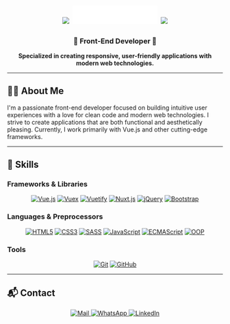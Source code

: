 <h1 align="center">
  <img src="https://media.giphy.com/media/hvRJCLFzcasrR4ia7z/giphy.gif" width="30"> 
   <img src="https://raw.githubusercontent.com/eslamibrahimhamed/images/main/result-unscreen.gif" alt="Eslam Ibrahim Hamed" width="200">
  <img src="https://media.giphy.com/media/hvRJCLFzcasrR4ia7z/giphy.gif" width="30">
</h1>


  
<h3 align="center">🚀 Front-End Developer 🚀</h3>

<p align="center">
  <strong>Specialized in creating responsive, user-friendly applications with modern web technologies.</strong>
</p>

---

## 👨‍💻 About Me

I'm a passionate front-end developer focused on building intuitive user experiences with a love for clean code and modern web technologies. I strive to create applications that are both functional and aesthetically pleasing. Currently, I work primarily with Vue.js and other cutting-edge frameworks.

---

## 🚀 Skills

### Frameworks & Libraries
<div align="center">
  <a href="https://vuejs.org/" target="_blank"><img src="https://img.shields.io/badge/Vue.js-35495E?logo=vue.js&logoColor=4FC08D" alt="Vue.js" /></a>
  <a href="https://vuex.vuejs.org/" target="_blank"><img src="https://img.shields.io/badge/Vuex-33475E?logo=vue.js&logoColor=4FC08D" alt="Vuex" /></a>
  <a href="https://vuetifyjs.com/" target="_blank"><img src="https://img.shields.io/badge/Vuetify-1867C0?logo=vuetify&logoColor=white" alt="Vuetify" /></a>
  <a href="https://nuxtjs.org/" target="_blank"><img src="https://img.shields.io/badge/Nuxt.js-00C58E?logo=nuxt.js&logoColor=white" alt="Nuxt.js" /></a>
  <a href="https://jquery.com/" target="_blank"><img src="https://img.shields.io/badge/jQuery-0769AD?logo=jquery&logoColor=white" alt="jQuery" /></a>
  <a href="https://getbootstrap.com/" target="_blank"><img src="https://img.shields.io/badge/Bootstrap-563D7C?logo=bootstrap&logoColor=white" alt="Bootstrap" /></a>
</div>

### Languages & Preprocessors
<div align="center">
  <a href="https://developer.mozilla.org/en-US/docs/Web/Guide/HTML/HTML5" target="_blank"><img src="https://img.shields.io/badge/HTML5-E34F26?logo=html5&logoColor=white" alt="HTML5" /></a>
  <a href="https://developer.mozilla.org/en-US/docs/Web/CSS" target="_blank"><img src="https://img.shields.io/badge/CSS3-1572B6?logo=css3&logoColor=white" alt="CSS3" /></a>
  <a href="https://sass-lang.com/" target="_blank"><img src="https://img.shields.io/badge/SASS-CC6699?logo=sass&logoColor=white" alt="SASS" /></a>
  <a href="https://developer.mozilla.org/en-US/docs/Web/JavaScript" target="_blank"><img src="https://img.shields.io/badge/JavaScript-F7DF1E?logo=javascript&logoColor=black" alt="JavaScript" /></a>
  <a href="https://ecma-international.org/publications-and-standards/standards/ecma-262/" target="_blank"><img src="https://img.shields.io/badge/ECMAScript-6?logo=javascript&logoColor=F7DF1E" alt="ECMAScript" /></a>
  <a href="https://developer.mozilla.org/en-US/docs/Learn/JavaScript/Objects/Object-oriented_programming" target="_blank"><img src="https://img.shields.io/badge/OOP-Concepts-orange" alt="OOP" /></a>
</div>

### Tools
<div align="center">
  <a href="https://git-scm.com/" target="_blank"><img src="https://img.shields.io/badge/Git-F05032?logo=git&logoColor=white" alt="Git" /></a>
  <a href="https://github.com/" target="_blank"><img src="https://img.shields.io/badge/GitHub-181717?logo=github&logoColor=white" alt="GitHub" /></a>
</div>

---

## 📬 Contact

<div align="center">
  <a href="mailto:eslamibrahimhamed@gmail.com">
    <img src="https://img.shields.io/badge/Mail-eslamibrahimhamed%40gmail.com-red?logo=gmail&logoColor=white" alt="Mail" />
  </a>
  <a href="https://wa.me/201140007055">
    <img src="https://img.shields.io/badge/WhatsApp-01140007055-green?logo=whatsapp&logoColor=white" alt="WhatsApp" />
  </a>
  <a href="https://www.linkedin.com/in/eslam-hamed-a30520229/">
    <img src="https://img.shields.io/badge/LinkedIn-Connect-blue?logo=linkedin&logoColor=white" alt="LinkedIn" />
  </a>
</div>
